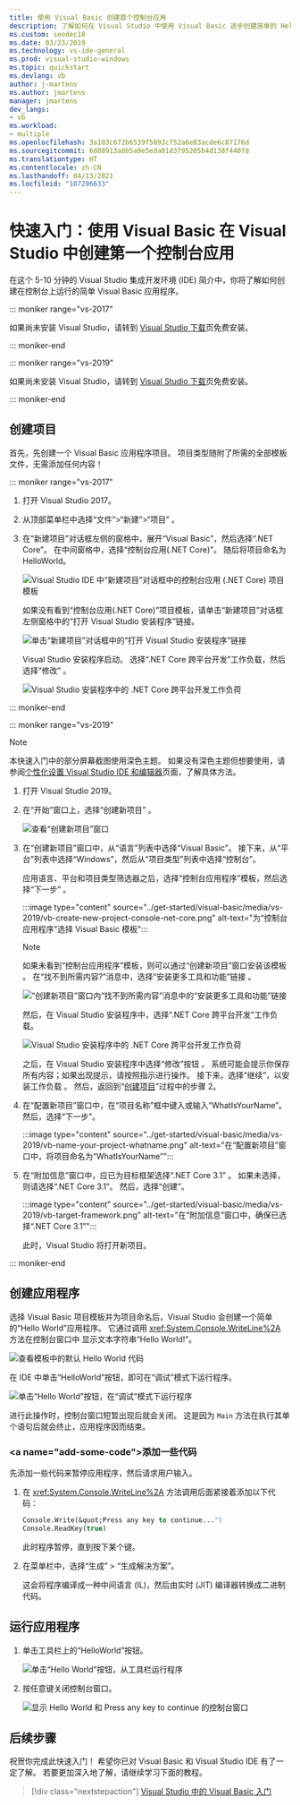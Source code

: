 ```yaml
---
title: 使用 Visual Basic 创建首个控制台应用
description: 了解如何在 Visual Studio 中使用 Visual Basic 逐步创建简单的 Hello World 控制台应用。
ms.custom: seodec18
ms.date: 03/23/2019
ms.technology: vs-ide-general
ms.prod: visual-studio-windows
ms.topic: quickstart
ms.devlang: vb
author: j-martens
ms.author: jmartens
manager: jmartens
dev_langs:
- vb
ms.workload:
- multiple
ms.openlocfilehash: 3a103c672b6539f5893cf52a6e83acde6c87176d
ms.sourcegitcommit: 6d88913a8b5a9e5eda01d3f95205b4d138f440f8
ms.translationtype: HT
ms.contentlocale: zh-CN
ms.lasthandoff: 04/13/2021
ms.locfileid: "107296633"
---
```

# <a name="quickstart-create-your-first-console-app-in-visual-studio-with-visual-basic"></a>快速入门：使用 Visual Basic 在 Visual Studio 中创建第一个控制台应用

在这个 5-10 分钟的 Visual Studio 集成开发环境 (IDE) 简介中，你将了解如何创建在控制台上运行的简单 Visual Basic 应用程序。

::: moniker range="vs-2017"

如果尚未安装 Visual Studio，请转到 [Visual Studio 下载](https://visualstudio.microsoft.com/vs/older-downloads/?utm_medium=microsoft&utm_source=docs.microsoft.com&utm_campaign=vs+2017+download)页免费安装。

::: moniker-end

::: moniker range="vs-2019"

如果尚未安装 Visual Studio，请转到 [Visual Studio 下载](https://visualstudio.microsoft.com/downloads)页免费安装。

::: moniker-end

## <a name="create-a-project"></a>创建项目

首先，先创建一个 Visual Basic 应用程序项目。 项目类型随附了所需的全部模板文件，无需添加任何内容！

::: moniker range="vs-2017"

1. 打开 Visual Studio 2017。

2. 从顶部菜单栏中选择“文件”>“新建”>“项目”    。

3. 在“新建项目”对话框左侧的窗格中，展开“Visual Basic”，然后选择“.NET Core”。 在中间窗格中，选择“控制台应用(.NET Core)”。 随后将项目命名为 HelloWorld。

   ![Visual Studio IDE 中“新建项目”对话框中的控制台应用 (.NET Core) 项目模板](../ide/media/new-project-vb-dotnetcore-helloworld-console-app.png)

     如果没有看到“控制台应用(.NET Core)”项目模板，请单击“新建项目”对话框左侧窗格中的“打开 Visual Studio 安装程序”链接。

   ![单击“新建项目”对话框中的“打开 Visual Studio 安装程序”链接](../ide/media/vb-open-visual-studio-installer-hello-world.png)

     Visual Studio 安装程序启动。 选择“.NET Core 跨平台开发”工作负载，然后选择“修改” 。

     ![Visual Studio 安装程序中的 .NET Core 跨平台开发工作负荷](../ide/media/dot-net-core-xplat-dev-workload.png)

::: moniker-end

::: moniker range="vs-2019"

> [!NOTE]
> 本快速入门中的部分屏幕截图使用深色主题。 如果没有深色主题但想要使用，请参阅[个性化设置 Visual Studio IDE 和编辑器](quickstart-personalize-the-ide.md)页面，了解具体方法。

1. 打开 Visual Studio 2019。

1. 在“开始”窗口上，选择“创建新项目”  。

   ![查看“创建新项目”窗口](../get-started/media/vs-2019/create-new-project-dark-theme.png)

1. 在“创建新项目”窗口中，从“语言”列表中选择“Visual Basic”。 接下来，从“平台”列表中选择“Windows”，然后从“项目类型”列表中选择“控制台”。

   应用语言、平台和项目类型筛选器之后，选择“控制台应用程序”模板，然后选择“下一步” 。

   :::image type="content" source="../get-started/visual-basic/media/vs-2019/vb-create-new-project-console-net-core.png" alt-text="为“控制台应用程序”选择 Visual Basic 模板":::

   > [!NOTE]
   > 如果未看到“控制台应用程序”模板，则可以通过“创建新项目”窗口安装该模板 。 在“找不到所需内容?”消息中，选择“安装更多工具和功能”链接   。
   >
   > ![“创建新项目”窗口内“找不到所需内容”消息中的“安装更多工具和功能”链接](../get-started/media/vs-2019/not-finding-what-looking-for.png) 
   > 
   > 然后，在 Visual Studio 安装程序中，选择“.NET Core 跨平台开发”工作负载。
   >
   > ![Visual Studio 安装程序中的 .NET Core 跨平台开发工作负荷](../get-started/media/dot-net-core-xplat-dev-workload.png)
   >
   > 之后，在 Visual Studio 安装程序中选择“修改”按钮  。 系统可能会提示你保存所有内容；如果出现提示，请按照指示进行操作。 接下来，选择“继续”，以安装工作负载  。 然后，返回到“[创建项目](#create-a-project)”过程中的步骤 2。

1. 在“配置新项目”窗口中，在“项目名称”框中键入或输入“WhatIsYourName”。 然后，选择“下一步”。

   :::image type="content" source="../get-started/visual-basic/media/vs-2019/vb-name-your-project-whatname.png" alt-text="在“配置新项目”窗口中，将项目命名为“WhatIsYourName”":::

1. 在“附加信息”窗口中，应已为目标框架选择“.NET Core 3.1” 。 如果未选择，则请选择“.NET Core 3.1”。 然后，选择“创建”。

   :::image type="content" source="../get-started/visual-basic/media/vs-2019/vb-target-framework.png" alt-text="在“附加信息”窗口中，确保已选择“.NET Core 3.1”":::

   此时，Visual Studio 将打开新项目。

::: moniker-end

## <a name="create-the-application"></a>创建应用程序

选择 Visual Basic 项目模板并为项目命名后，Visual Studio 会创建一个简单的“Hello World”应用程序。 它通过调用 <xref:System.Console.WriteLine%2A> 方法在控制台窗口中 显示文本字符串“Hello World!”。

![查看模板中的默认 Hello World 代码](../ide/media/vb-console-helloworld-template.png)

在 IDE 中单击“HelloWorld”按钮，即可在“调试”模式下运行程序。

  ![单击“Hello World”按钮，在“调试”模式下运行程序](../ide/media/vb-console-hello-world-button.png)

进行此操作时，控制台窗口短暂出现后就会关闭。 这是因为 `Main` 方法在执行其单个语句后就会终止，应用程序因而结束。

### <a name="add-some-code&quot;></a>添加一些代码

先添加一些代码来暂停应用程序，然后请求用户输入。

1. 在 <xref:System.Console.WriteLine%2A> 方法调用后面紧接着添加以下代码：

   ```vb
   Console.Write(&quot;Press any key to continue...")
   Console.ReadKey(true)
   ```

    此时程序暂停，直到按下某个键。

2. 在菜单栏中，选择“生成” > “生成解决方案”。

   这会将程序编译成一种中间语言 (IL)，然后由实时 (JIT) 编译器转换成二进制代码。

## <a name="run-the-application"></a>运行应用程序

1. 单击工具栏上的“HelloWorld”按钮。

   ![单击“Hello World”按钮，从工具栏运行程序](../ide/media/vb-console-hello-world-button.png)

2. 按任意键关闭控制台窗口。

   ![显示 Hello World 和 Press any key to continue 的控制台窗口](../ide/media/vb-console-hello-world-press-any-key.png)

## <a name="next-steps"></a>后续步骤

祝贺你完成此快速入门！ 希望你已对 Visual Basic 和 Visual Studio IDE 有了一定了解。 若要更加深入地了解，请继续学习下面的教程。

> [!div class="nextstepaction"]
> [Visual Studio 中的 Visual Basic 入门](../get-started/visual-basic/tutorial-console.md)
